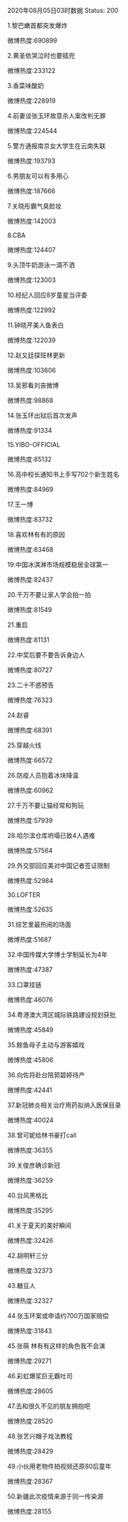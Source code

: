 2020年08月05日03时数据
Status: 200

1.黎巴嫩首都突发爆炸

微博热度:690899

2.黄圣依哭泣时也要插兜

微博热度:233122

3.香菜味酸奶

微博热度:228919

4.前妻谈张玉环故意杀人案改判无罪

微博热度:224544

5.警方通报南京女大学生在云南失联

微博热度:193793

6.男朋友可以有多用心

微博热度:187666

7.关晓彤霸气臭脸妆

微博热度:142003

8.CBA

微博热度:124407

9.头顶牛奶游泳一滴不洒

微博热度:123003

10.经纪人回应8岁童星当评委

微博热度:122992

11.钟晓芹美人鱼表白

微博热度:122039

12.赵又廷探班林更新

微博热度:103606

13.吴邪看刘丧微博

微博热度:98868

14.张玉环出狱后首次发声

微博热度:91334

15.YIBO-OFFICIAL

微博热度:85132

16.高中校长通知书上手写702个新生姓名

微博热度:84969

17.王一博

微博热度:83732

18.喜欢林有有的原因

微博热度:83468

19.中国冰淇淋市场规模稳居全球第一

微博热度:82437

20.千万不要让家人学会拍一拍

微博热度:81549

21.重启

微博热度:81131

22.中奖后要不要告诉身边人

微博热度:80727

23.二十不惑预告

微博热度:76323

24.赵睿

微博热度:68391

25.穿越火线

微博热度:66572

26.防疫人员抱着冰块降温

微博热度:60962

27.千万不要让猫经常和狗玩

微博热度:57939

28.哈尔滨仓库坍塌已致4人遇难

微博热度:57564

29.外交部回应美对中国记者签证限制

微博热度:52984

30.LOFTER

微博热度:52635

31.综艺里最热闹的场面

微博热度:51687

32.中国传媒大学博士学制延长为4年

微博热度:47387

33.口罩挂链

微博热度:46076

34.粤港澳大湾区城际铁路建设规划获批

微博热度:45849

35.鲸鱼母子主动与游客嬉戏

微博热度:45806

36.向佐将赴台陪郭碧婷待产

微博热度:42441

37.新冠肺炎相关治疗用药拟纳入医保目录

微博热度:40024

38.曾可妮给林书豪打call

微博热度:36355

39.关俊彦确诊新冠

微博热度:36259

40.台风黑格比

微博热度:35295

41.关于夏天的美好瞬间

微博热度:32426

42.胡明轩三分

微博热度:32373

43.糖豆人

微博热度:32327

44.张玉环案或申请约700万国家赔偿

微博热度:31843

45.张萌 林有有这样的角色我不会演

微博热度:29271

46.彩虹爆浆巨无霸吐司

微博热度:28605

47.去和很久不见的朋友拥抱吧

微博热度:28520

48.张艺兴帽子戏法教程

微博热度:28429

49.小伙用老物件拍视频还原80后童年

微博热度:28367

50.新疆此次疫情来源于同一传染源

微博热度:28155

